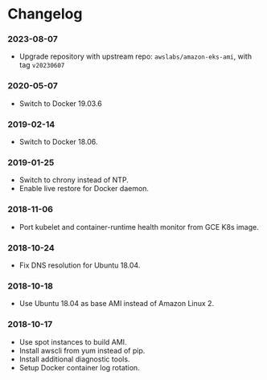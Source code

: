 # Changelog

### 2023-08-07

* Upgrade repository with upstream repo: `awslabs/amazon-eks-ami`, with tag `v20230607`

### 2020-05-07

* Switch to Docker 19.03.6

### 2019-02-14

* Switch to Docker 18.06.

### 2019-01-25

* Switch to chrony instead of NTP.
* Enable live restore for Docker daemon.

### 2018-11-06

* Port kubelet and container-runtime health monitor from GCE K8s image.

### 2018-10-24

* Fix DNS resolution for Ubuntu 18.04.

### 2018-10-18

* Use Ubuntu 18.04 as base AMI instead of Amazon Linux 2.

### 2018-10-17

* Use spot instances to build AMI.
* Install awscli from yum instead of pip.
* Install additional diagnostic tools.
* Setup Docker container log rotation.
